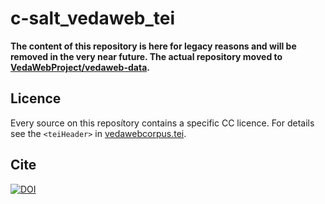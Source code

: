 # c-salt_vedaweb_tei

**The content of this repository is here for legacy reasons and will be removed in the very near future. The actual repository moved to [VedaWebProject/vedaweb-data](https://github.com/VedaWebProject/vedaweb-data).**

## Licence
Every source on this reposítory contains a specific CC licence. For details see the `<teiHeader>` in [vedawebcorpus.tei](https://github.com/VedaWebProject/vedaweb-data/blob/main/rigveda/TEI/vedaweb_corpus.tei).

## Cite
[![DOI](https://zenodo.org/badge/195203670.svg)](https://zenodo.org/badge/latestdoi/195203670)
